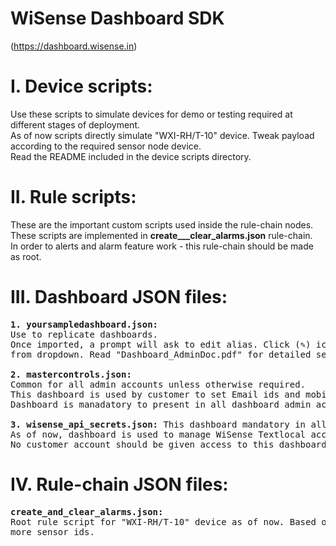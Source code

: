 # WiSense Dashboard SDK 
(https://dashboard.wisense.in)

# I. Device scripts: 
Use these scripts to simulate devices for demo or testing required at different stages of deployment.<br> 
As of now scripts directly simulate "WXI-RH/T-10" device. Tweak payload according to the required sensor node device.<br>
Read the README included in the device scripts directory.


# II. Rule scripts: 
These are the important custom scripts used inside the rule-chain nodes.
These scripts are implemented in <b>create___clear_alarms.json</b> rule-chain.<br>
In order to alerts and alarm feature work - this rule-chain should be made as root.

# III. Dashboard JSON files:
<pre>
<b>1. yoursampledashboard.json:</b> 
Use to replicate dashboards. 
Once imported, a prompt will ask to edit alias. Click (✎) icon, rename and select the target device 
from dropdown. Read "Dashboard_AdminDoc.pdf" for detailed setup.

<b>2. mastercontrols.json:</b>
Common for all admin accounts unless otherwise required. 
This dashboard is used by customer to set Email ids and mobile numbers for sending out alerts. 
Dashboard is manadatory to present in all dashboard admin accounts.

<b>3. wisense_api_secrets.json:</b> This dashboard mandatory in all admin accounts. 
As of now, dashboard is used to manage WiSense Textlocal account API key and sender name. 
No customer account should be given access to this dashboard.
</pre>

# IV. Rule-chain JSON files: 
<pre>
<b>create_and_clear_alarms.json:</b>
Root rule script for "WXI-RH/T-10" device as of now. Based on a next sensor this will extend with
more sensor ids.
</pre>